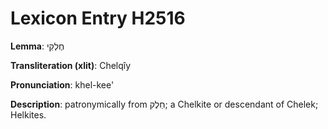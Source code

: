 # Lexicon Entry H2516

**Lemma**: חֶלְקִי

**Transliteration (xlit)**: Chelqîy

**Pronunciation**: khel-kee'

**Description**:
patronymically from חֵלֶק; a Chelkite or descendant of Chelek; Helkites.
